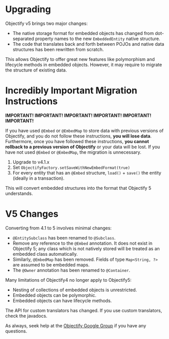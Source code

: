# Upgrading #

Objectify v5 brings two major changes:

  * The native storage format for embedded objects has changed from dot-separated property names to the new `EmbeddedEntity` native structure.
  * The code that translates back and forth between POJOs and native data structures has been rewritten from scratch.

This allows Objectify to offer great new features like polymorphism and lifecycle methods in embedded objects. However, it may require to migrate the structure of existing data.

# Incredibly Important Migration Instructions #

**IMPORTANT! IMPORTANT! IMPORTANT! IMPORTANT! IMPORTANT! IMPORTANT!**

If you have used `@Embed` or `@EmbedMap` to store data with previous versions of Objectify, and you do not follow these instructions, **you will lose data**. Furthermore, once you have followed these instructions, **you cannot rollback to a previous version of Objectify** or your data will be lost. If you have not used `@Embed` or `@EmbedMap`, the migration is unnecessary.

  1. Upgrade to v4.1.x
  1. Set `ObjectifyFactory.setSaveWithNewEmbedFormat(true)`
  1. For every entity that has an `@Embed` structure, `load()` + `save()` the entity (ideally in a transaction).

This will convert embedded structures into the format that Objectify 5 understands.

# V5 Changes #

Converting from 4.1 to 5 involves minimal changes:

  * `@EntitySubclass` has been renamed to `@Subclass`.
  * Remove any reference to the `@Embed` annotation. It does not exist in Objectify 5; any class which is not natively stored will be treated as an embedded class automatically.
  * Similarly, `@EmbedMap` has been removed. Fields of type `Map<String, ?>` are assumed to be embedded maps.
  * The `@Owner` annotation has been renamed to `@Container`.

Many limitations of Objectify4 no longer apply to Objectify5:

  * Nesting of collections of embedded objects is unrestricted.
  * Embedded objects can be polymorphic.
  * Embedded objects can have lifecycle methods.

The API for custom translators has changed. If you use custom translators, check the javadocs.

As always, seek help at the [Objectify Google Group](http://groups.google.com/group/objectify-appengine) if you have any questions.